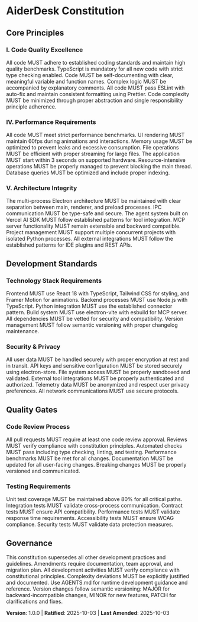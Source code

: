 # AiderDesk Constitution

<!-- Sync Impact Report:
Version change: 1.0.0 → 1.0.0 (initial constitution)
Modified principles: None (new constitution)
Added sections: All sections (new constitution)
Removed sections: None
Templates requiring updates: ✅ plan-template.md, ✅ spec-template.md, ✅ tasks-template.md
Follow-up TODOs: None
-->

## Core Principles

### I. Code Quality Excellence
All code MUST adhere to established coding standards and maintain high quality benchmarks. TypeScript is mandatory for all new code with strict type checking enabled. Code MUST be self-documenting with clear, meaningful variable and function names. Complex logic MUST be accompanied by explanatory comments. All code MUST pass ESLint with auto-fix and maintain consistent formatting using Prettier. Code complexity MUST be minimized through proper abstraction and single responsibility principle adherence.

### IV. Performance Requirements
All code MUST meet strict performance benchmarks. UI rendering MUST maintain 60fps during animations and interactions. Memory usage MUST be optimized to prevent leaks and excessive consumption. File operations MUST be efficient with proper streaming for large files. The application MUST start within 3 seconds on supported hardware. Resource-intensive operations MUST be properly managed to prevent blocking the main thread. Database queries MUST be optimized and include proper indexing.

### V. Architecture Integrity
The multi-process Electron architecture MUST be maintained with clear separation between main, renderer, and preload processes. IPC communication MUST be type-safe and secure. The agent system built on Vercel AI SDK MUST follow established patterns for tool integration. MCP server functionality MUST remain extensible and backward compatible. Project management MUST support multiple concurrent projects with isolated Python processes. All external integrations MUST follow the established patterns for IDE plugins and REST APIs.

## Development Standards

### Technology Stack Requirements
Frontend MUST use React 18 with TypeScript, Tailwind CSS for styling, and Framer Motion for animations. Backend processes MUST use Node.js with TypeScript. Python integration MUST use the established connector pattern. Build system MUST use electron-vite with esbuild for MCP server. All dependencies MUST be vetted for security and compatibility. Version management MUST follow semantic versioning with proper changelog maintenance.

### Security & Privacy
All user data MUST be handled securely with proper encryption at rest and in transit. API keys and sensitive configuration MUST be stored securely using electron-store. File system access MUST be properly sandboxed and validated. External tool integrations MUST be properly authenticated and authorized. Telemetry data MUST be anonymized and respect user privacy preferences. All network communications MUST use secure protocols.

## Quality Gates

### Code Review Process
All pull requests MUST require at least one code review approval. Reviews MUST verify compliance with constitution principles. Automated checks MUST pass including type checking, linting, and testing. Performance benchmarks MUST be met for all changes. Documentation MUST be updated for all user-facing changes. Breaking changes MUST be properly versioned and communicated.

### Testing Requirements
Unit test coverage MUST be maintained above 80% for all critical paths. Integration tests MUST validate cross-process communication. Contract tests MUST ensure API compatibility. Performance tests MUST validate response time requirements. Accessibility tests MUST ensure WCAG compliance. Security tests MUST validate data protection measures.

## Governance

This constitution supersedes all other development practices and guidelines. Amendments require documentation, team approval, and migration plan. All development activities MUST verify compliance with constitutional principles. Complexity deviations MUST be explicitly justified and documented. Use AGENTS.md for runtime development guidance and reference. Version changes follow semantic versioning: MAJOR for backward-incompatible changes, MINOR for new features, PATCH for clarifications and fixes.

**Version**: 1.0.0 | **Ratified**: 2025-10-03 | **Last Amended**: 2025-10-03